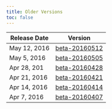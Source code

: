 ```yaml
---
title: Older Versions
toc: false
---
```


Release Date | Version
-------------|--------
May 12, 2016 | [beta-20160512](beta-20160512.html)
May 5, 2016 | [beta-20160505](beta-20160505.html)
Apr 28, 201 | [beta-20160428](beta-20160428.html)
Apr 21, 2016 | [beta-20160421](beta-20160421.html)
Apr 14, 2016 | [beta-20160414](beta-20160414.html)
Apr 7, 2016 | [beta-20160407](beta-20160407.html)

